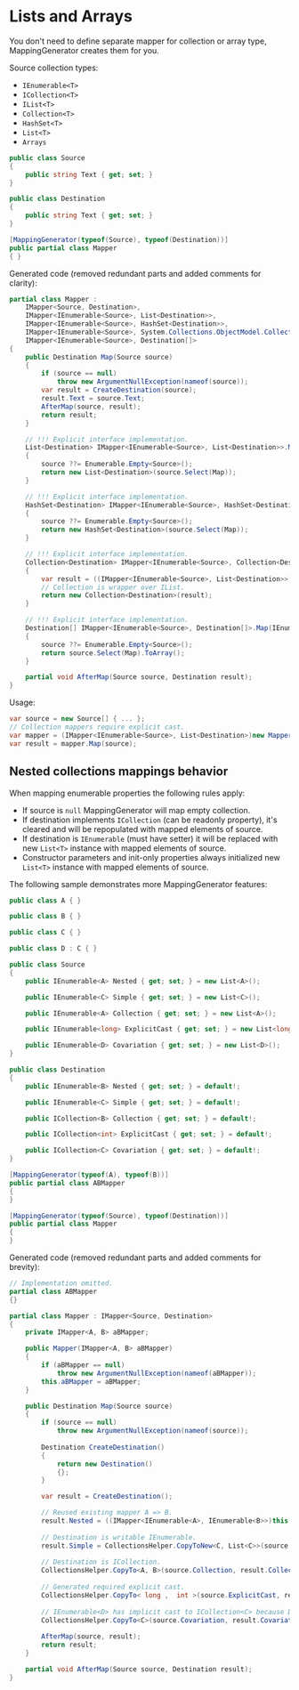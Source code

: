 # Lists and Arrays

You don't need to define separate mapper for collection or array type, MappingGenerator creates them for you.

Source collection types:

* `IEnumerable<T>`
* `ICollection<T>`
* `IList<T>`
* `Collection<T>`
* `HashSet<T>`
* `List<T>`
* `Arrays`

```csharp
public class Source
{
    public string Text { get; set; }
}

public class Destination
{
    public string Text { get; set; }
}

[MappingGenerator(typeof(Source), typeof(Destination))]
public partial class Mapper
{ }
```

Generated code (removed redundant parts and added comments for clarity):

```csharp
partial class Mapper : 
    IMapper<Source, Destination>, 
    IMapper<IEnumerable<Source>, List<Destination>>, 
    IMapper<IEnumerable<Source>, HashSet<Destination>>, 
    IMapper<IEnumerable<Source>, System.Collections.ObjectModel.Collection<Destination>>, 
    IMapper<IEnumerable<Source>, Destination[]>
{
    public Destination Map(Source source)
    {
        if (source == null)
            throw new ArgumentNullException(nameof(source));
        var result = CreateDestination(source);
        result.Text = source.Text;
        AfterMap(source, result);
        return result;
    }

    // !!! Explicit interface implementation.
    List<Destination> IMapper<IEnumerable<Source>, List<Destination>>.Map(IEnumerable<Source> source)
    {
        source ??= Enumerable.Empty<Source>();
        return new List<Destination>(source.Select(Map));
    }

    // !!! Explicit interface implementation.
    HashSet<Destination> IMapper<IEnumerable<Source>, HashSet<Destination>>.Map(IEnumerable<Source> source)
    {
        source ??= Enumerable.Empty<Source>();
        return new HashSet<Destination>(source.Select(Map));
    }

    // !!! Explicit interface implementation.
    Collection<Destination> IMapper<IEnumerable<Source>, Collection<Destination>>.Map(IEnumerable<Source> source)
    {
        var result = ((IMapper<IEnumerable<Source>, List<Destination>>)this).Map(source);
        // Collection is wrapper over IList.
        return new Collection<Destination>(result);
    }

    // !!! Explicit interface implementation.
    Destination[] IMapper<IEnumerable<Source>, Destination[]>.Map(IEnumerable<Source> source)
    {
        source ??= Enumerable.Empty<Source>();
        return source.Select(Map).ToArray();
    }

    partial void AfterMap(Source source, Destination result);
}
```

Usage:

```csharp
var source = new Source[] { ... };
// Collection mappers require explicit cast.
var mapper = (IMapper<IEnumerable<Source>, List<Destination>)new Mapper(source);
var result = mapper.Map(source);

```

## Nested collections mappings behavior

When mapping enumerable properties the following rules apply:

* If source is `null` MappingGenerator will map empty collection.
* If destination implements `ICollection` (can be readonly property), it's cleared and will be repopulated with mapped elements of source.
* If destination is `IEnumerable` (must have setter) it will be replaced with new `List<T>` instance with mapped elements of source.
* Constructor parameters and init-only properties always initialized new `List<T>` instance with mapped elements of source.

The following sample demonstrates more MappingGenerator features:

```csharp
public class A { }

public class B { }

public class C { }

public class D : C { }

public class Source
{
    public IEnumerable<A> Nested { get; set; } = new List<A>();

    public IEnumerable<C> Simple { get; set; } = new List<C>();

    public IEnumerable<A> Collection { get; set; } = new List<A>();

    public IEnumerable<long> ExplicitCast { get; set; } = new List<long>();

    public IEnumerable<D> Covariation { get; set; } = new List<D>();
}

public class Destination
{
    public IEnumerable<B> Nested { get; set; } = default!;

    public IEnumerable<C> Simple { get; set; } = default!;

    public ICollection<B> Collection { get; set; } = default!;

    public ICollection<int> ExplicitCast { get; set; } = default!;

    public ICollection<C> Covariation { get; set; } = default!;
}

[MappingGenerator(typeof(A), typeof(B))]
public partial class ABMapper
{
}

[MappingGenerator(typeof(Source), typeof(Destination))]
public partial class Mapper
{
}
```

Generated code (removed redundant parts and added comments for brevity):

```csharp
// Implementation omitted.
partial class ABMapper
{}

partial class Mapper : IMapper<Source, Destination>
{
    private IMapper<A, B> aBMapper;

    public Mapper(IMapper<A, B> aBMapper)
    {
        if (aBMapper == null)
            throw new ArgumentNullException(nameof(aBMapper));
        this.aBMapper = aBMapper;
    }

    public Destination Map(Source source)
    {
        if (source == null)
            throw new ArgumentNullException(nameof(source));
        
        Destination CreateDestination()
        {
            return new Destination()
            {};
        }

        var result = CreateDestination();

        // Reused existing mapper A => B.
        result.Nested = ((IMapper<IEnumerable<A>, IEnumerable<B>>)this.aBMapper).Map(source.Nested);
        
        // Destination is writable IEnumerable.
        result.Simple = CollectionsHelper.CopyToNew<C, List<C>>(source.Simple);
        
        // Destination is ICollection.
        CollectionsHelper.CopyTo<A, B>(source.Collection, result.Collection, aBMapper);
        
        // Generated required explicit cast.
        CollectionsHelper.CopyTo< long ,  int >(source.ExplicitCast, result.ExplicitCast, static p => ( int )p);
        
        // IEnumerable<D> has implicit cast to ICollection<C> because D is child class of C.
        CollectionsHelper.CopyTo<C>(source.Covariation, result.Covariation);
        
        AfterMap(source, result);
        return result;
    }

    partial void AfterMap(Source source, Destination result);
}
```
